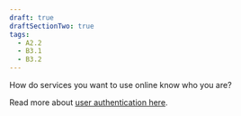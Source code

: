 ```yaml
---
draft: true
draftSectionTwo: true
tags:
  - A2.2
  - B3.1
  - B3.2
---
```

How do services you want to use online know who you are?

Read more about [user authentication here](https://www.russellgordon.ca/lcs/2023-24/icd2o/user-authentication.pdf).